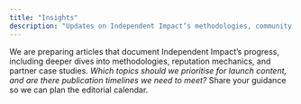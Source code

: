 ```yaml
---
title: "Insights"
description: "Updates on Independent Impact’s methodologies, community governance, and technological advancements."
---
```


We are preparing articles that document Independent Impact’s progress, including deeper dives into methodologies, reputation mechanics, and partner case studies. _Which topics should we prioritise for launch content, and are there publication timelines we need to meet?_ Share your guidance so we can plan the editorial calendar.
